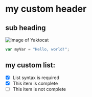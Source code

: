 # my custom header
## sub heading
![Image of Yaktocat](https://octodex.github.com/images/yaktocat.png)

``` javascript
var myVar = "Hello, world!";
```

## my custom list:
- [x] List syntax is required
- [x] This item is complete
- [ ] This item is not complete

